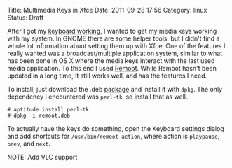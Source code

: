 Title: Multimedia Keys in Xfce
Date: 2011-09-28 17:56
Category: linux
Status: Draft

After I got my [keyboard working](linky), I wanted to get my media keys
working with my system. In GNOME there are some helper tools, but I
didn't find a whole lot information abuot setting them up with Xfce. One
of the features I really wanted was a broadcast/multiple application
system, similar to what has been done in OS X where the media keys
interact with the last used media application. To this end I used
[Remoot](http://www.remoot.org/). While Remoot hasn't been updated in a
long time, it still works well, and has the features I need.

To install, just download the .deb
[package](http://sourceforge.net/projects/remoot/files/remoot/0.9/remoot.deb/download)
 and install it with `dpkg`. The only dependency I encountered was
 `perl-tk`, so install that as well.

```
# aptitude install perl-tk
# dpkg -i remoot.deb
```

To actually have the keys do something, open the Keyboard settings
dialog and add shortcuts for `/usr/bin/remoot action`, where action is
`playpause`, `prev`, and `next`.

NOTE: Add VLC support
